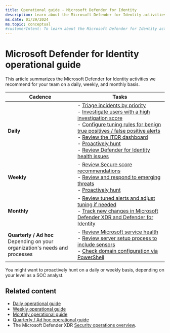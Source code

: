 ```yaml
---
title: Operational guide - Microsoft Defender for Identity
description: Learn about the Microsoft Defender for Identity activities that we recommend for your team on a daily, weekly, and monthly basis.
ms.date: 01/29/2024
ms.topic: conceptual
#customerIntent: To learn about the Microsoft Defender for Identity activities that we recommend for your team on a daily, weekly, monthly, quarterly, and ad-hoc basis.
---
```


# Microsoft Defender for Identity operational guide

This article summarizes the Microsoft Defender for Identity activities we recommend for your team on a daily, weekly, and monthly basis.

|Cadence  |Tasks  |
|---------|---------|
|**Daily**     | - [Triage incidents by priority](ops-guide-daily.md#triage-incidents-by-priority) <br> - [Investigate users with a high investigation score](ops-guide-daily.md#investigate-users-with-a-high-investigation-score) <br>- [Configure tuning rules for benign true positives / false positive alerts](ops-guide-daily.md#configure-tuning-rules-for-benign-true-positives--false-positive-alerts)<br> - [Review the ITDR dashboard](ops-guide-daily.md#review-the-itdr-dashboard) <br>- [Proactively hunt](ops-guide-daily.md#proactively-hunt) <br> - [Review Defender for Identity health issues](ops-guide-daily.md#review-defender-for-identity-health-issues)   |
|**Weekly**     |- [Review Secure score recommendations](ops-guide-weekly.md#review-secure-score-recommendations) <br>  - [Review and respond to emerging threats](ops-guide-weekly.md#review-and-respond-to-emerging-threats) <br>- [Proactively hunt](ops-guide-weekly.md#proactively-hunt)   |
|**Monthly**     | - [Review tuned alerts and adjust tuning if needed](ops-guide-monthly.md#review-tuned-alerts-and-adjust-tuning-if-needed) <br> - [Track new changes in Microsoft Defender XDR and Defender for Identity](ops-guide-monthly.md#track-new-changes-in-microsoft-defender-xdr-and-defender-for-identity)     |
| **Quarterly / Ad hoc** <br>Depending on your organization's needs and processes | - [Review Microsoft service health](ops-guide-quarterly.md#review-microsoft-service-health) <br> - [Review server setup process to include sensors](ops-guide-quarterly.md#review-server-setup-process-to-include-sensors) <br>- [Check domain configuration via PowerShell](ops-guide-quarterly.md#check-domain-configuration-via-powershell) |

You might want to proactively hunt on a daily or weekly basis, depending on your level as a SOC analyst.

## Related content

- [Daily operational guide](ops-guide-daily.md)
- [Weekly operational guide](ops-guide-weekly.md)
- [Monthly operational guide](ops-guide-monthly.md)
- [Quarterly / Ad hoc operational guide](ops-guide-quarterly.md)
- The Microsoft Defender XDR [Security operations overview](/security/operations/overview).
